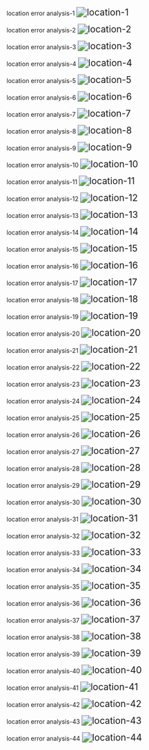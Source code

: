 location error analysis-1
<img src="img/location-temp1.png" alt="location-1" style="zoom:150%;" />


location error analysis-2
<img src="img/location-temp2.png" alt="location-2" style="zoom:150%;" />


location error analysis-3
<img src="img/location-temp3.png" alt="location-3" style="zoom:150%;" />


location error analysis-4
<img src="img/location-temp4.png" alt="location-4" style="zoom:150%;" />


location error analysis-5
<img src="img/location-temp5.png" alt="location-5" style="zoom:150%;" />


location error analysis-6
<img src="img/location-temp6.png" alt="location-6" style="zoom:150%;" />


location error analysis-7
<img src="img/location-temp7.png" alt="location-7" style="zoom:150%;" />


location error analysis-8
<img src="img/location-temp8.png" alt="location-8" style="zoom:150%;" />


location error analysis-9
<img src="img/location-temp9.png" alt="location-9" style="zoom:150%;" />


location error analysis-10
<img src="img/location-temp10.png" alt="location-10" style="zoom:150%;" />


location error analysis-11
<img src="img/location-temp11.png" alt="location-11" style="zoom:150%;" />


location error analysis-12
<img src="img/location-temp12.png" alt="location-12" style="zoom:150%;" />


location error analysis-13
<img src="img/location-temp13.png" alt="location-13" style="zoom:150%;" />


location error analysis-14
<img src="img/location-temp14.png" alt="location-14" style="zoom:150%;" />


location error analysis-15
<img src="img/location-temp15.png" alt="location-15" style="zoom:150%;" />


location error analysis-16
<img src="img/location-temp16.png" alt="location-16" style="zoom:150%;" />


location error analysis-17
<img src="img/location-temp17.png" alt="location-17" style="zoom:150%;" />


location error analysis-18
<img src="img/location-temp18.png" alt="location-18" style="zoom:150%;" />


location error analysis-19
<img src="img/location-temp19.png" alt="location-19" style="zoom:150%;" />


location error analysis-20
<img src="img/location-temp20.png" alt="location-20" style="zoom:150%;" />


location error analysis-21
<img src="img/location-temp21.png" alt="location-21" style="zoom:150%;" />


location error analysis-22
<img src="img/location-temp22.png" alt="location-22" style="zoom:150%;" />


location error analysis-23
<img src="img/location-temp23.png" alt="location-23" style="zoom:150%;" />


location error analysis-24
<img src="img/location-temp24.png" alt="location-24" style="zoom:150%;" />


location error analysis-25
<img src="img/location-temp25.png" alt="location-25" style="zoom:150%;" />


location error analysis-26
<img src="img/location-temp26.png" alt="location-26" style="zoom:150%;" />


location error analysis-27
<img src="img/location-temp27.png" alt="location-27" style="zoom:150%;" />


location error analysis-28
<img src="img/location-temp28.png" alt="location-28" style="zoom:150%;" />


location error analysis-29
<img src="img/location-temp29.png" alt="location-29" style="zoom:150%;" />


location error analysis-30
<img src="img/location-temp30.png" alt="location-30" style="zoom:150%;" />


location error analysis-31
<img src="img/location-temp31.png" alt="location-31" style="zoom:150%;" />


location error analysis-32
<img src="img/location-temp32.png" alt="location-32" style="zoom:150%;" />


location error analysis-33
<img src="img/location-temp33.png" alt="location-33" style="zoom:150%;" />


location error analysis-34
<img src="img/location-temp34.png" alt="location-34" style="zoom:150%;" />


location error analysis-35
<img src="img/location-temp35.png" alt="location-35" style="zoom:150%;" />


location error analysis-36
<img src="img/location-temp36.png" alt="location-36" style="zoom:150%;" />


location error analysis-37
<img src="img/location-temp37.png" alt="location-37" style="zoom:150%;" />


location error analysis-38
<img src="img/location-temp38.png" alt="location-38" style="zoom:150%;" />


location error analysis-39
<img src="img/location-temp39.png" alt="location-39" style="zoom:150%;" />


location error analysis-40
<img src="img/location-temp40.png" alt="location-40" style="zoom:150%;" />


location error analysis-41
<img src="img/location-temp41.png" alt="location-41" style="zoom:150%;" />


location error analysis-42
<img src="img/location-temp42.png" alt="location-42" style="zoom:150%;" />


location error analysis-43
<img src="img/location-temp43.png" alt="location-43" style="zoom:150%;" />


location error analysis-44
<img src="img/location-temp44.png" alt="location-44" style="zoom:150%;" />


